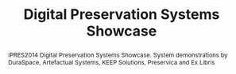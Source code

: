 ---
abstract: iPRES2014 Digital Preservation Systems Showcase. System demonstrations by
  DuraSpace, Artefactual Systems, KEEP Solutions, Preservica and Ex Libris
creators:
- Ross King
- Ex Libris
- Preservica
- KEEP Solutions
- Artefactual Systems
- DuraSpace
date: null
document_url: https://services.phaidra.univie.ac.at/api/object/o:378141/download
grand_parent: iPRES
institutions: []
keywords:
- digital preservation systems showcase
landing_page_url: https://phaidra.univie.ac.at/o:378141
language: eng
layout: publication
license: CC BY-NC-SA 3.0 AT
notes_url: null
parent: iPRES 2014
publication_type: workshops and tutorials
size: 131686
slides_url: null
source_name: iPRES
stream_url: null
title: Digital Preservation Systems Showcase
year: 2014
---